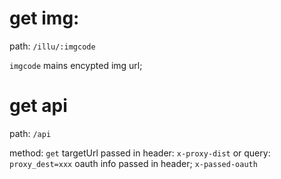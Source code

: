 # get img:
path: `/illu/:imgcode`

`imgcode` mains encypted img url;

# get api
path: `/api`

method: `get`
targetUrl passed in header: `x-proxy-dist` or query: `proxy_dest=xxx`
oauth info passed in header; `x-passed-oauth`
